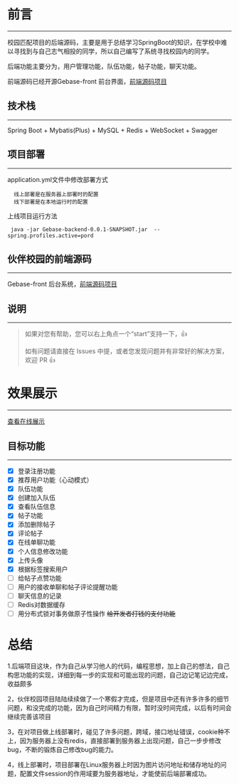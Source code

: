 # 前言
***
校园匹配项目的后端源码，主要是用于总结学习SpringBoot的知识，在学校中难以寻找到与自己志气相投的同学，所以自己编写了系统寻找校园内的同学。

后端功能主要分为，用户管理功能，队伍功能，帖子功能，聊天功能。

前端源码已经开源Gebase-front 前台界面，[前端源码项目](https://github.com/MA-douzhang/Gebase-front)

## 技术栈
***
Spring Boot + Mybatis(Plus) + MySQL + Redis + WebSocket + Swagger

## 项目部署
***
application.yml文件中修改部署方式

  ```
    线上部署是在服务器上部署时的配置
    线下部署是在本地运行时的配置
  ```
上线项目运行方法
   ```
    java -jar Gebase-backend-0.0.1-SNAPSHOT.jar  --spring.profiles.active=pord
   ```

## 伙伴校园的前端源码
***
Gebase-front 后台系统，[前端源码项目](https://github.com/MA-douzhang/Gebase-front)

## 说明
***
>如果对您有帮助，您可以右上角点一个“start”支持一下，👍
>
> 如有问题请直接在 Issues 中提，或者您发现问题并有非常好的解决方案，欢迎 PR 👍

# 效果展示
***
[查看在线展示](http://124.71.138.38:5173/)

## 目标功能
***
+ [x] 登录注册功能
+ [X] 推荐用户功能（心动模式）
+ [X] 队伍功能
+ [x] 创建加入队伍
+ [x] 查看队伍信息
+ [x] 帖子功能
+ [x] 添加删除帖子
+ [x] 评论帖子
+ [x] 在线单聊功能
+ [x] 个人信息修改功能
+ [x] 上传头像
+ [x] 根据标签搜索用户
+ [ ] 给帖子点赞功能
+ [ ] 用户的接收单聊和帖子评论提醒功能
+ [ ] 聊天信息的记录
+ [ ] Redis对数据缓存
+ [ ] 用分布式锁对事务做原子性操作
~~给开发者打钱的支付功能~~

# 总结
1.后端项目这块，作为自己从学习他人的代码，编程思想，加上自己的想法，自己构思功能的实现，详细到每一步的实现和可能出现的问题，自己边记笔记边完成，收益颇多

2，伙伴校园项目陆陆续续做了一个寒假才完成，但是项目中还有许多许多的细节问题，和没完成的功能，因为自己时间精力有限，暂时没时间完成，以后有时间会继续完善该项目

3，在对项目做上线部署时，碰见了许多问题，跨域，接口地址错误，cookie种不上，因为服务器上没有redis，直接部署到服务器上出现问题，自己一步步修改bug，不断的锻炼自己修改bug的能力。

4，线上部署时，项目部署在Linux服务器上时因为图片访问地址和储存地址的问题，配置文件session的作用域要为服务器地址，才能使前后端部署成功。
